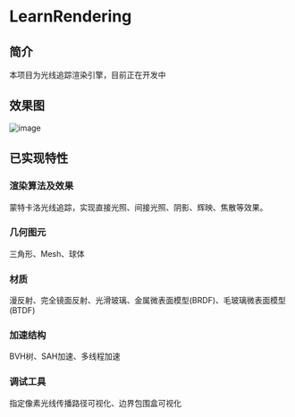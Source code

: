 # LearnRendering

## 简介

本项目为光线追踪渲染引擎，目前正在开发中

## 效果图

![image](https://raw.githubusercontent.com/xiaodoubao22/LearnRendering/main/figure/result.png)

## 已实现特性

### 渲染算法及效果

蒙特卡洛光线追踪，实现直接光照、间接光照、阴影、辉映、焦散等效果。

### 几何图元

三角形、Mesh、球体

### 材质

漫反射、完全镜面反射、光滑玻璃、金属微表面模型(BRDF)、毛玻璃微表面模型(BTDF)

### 加速结构

BVH树、SAH加速、多线程加速

### 调试工具

指定像素光线传播路径可视化、边界包围盒可视化
